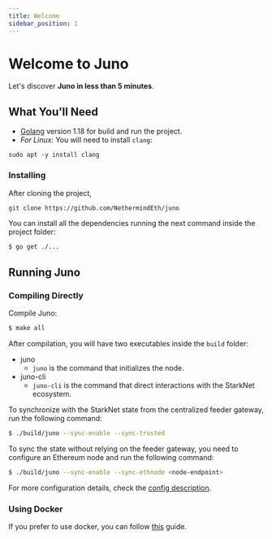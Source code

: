 ```yaml
---
title: Welcome
sidebar_position: 1
---
```


# Welcome to Juno

Let's discover **Juno in less than 5 minutes**.

## What You'll Need

- [Golang](https://go.dev/doc/install) version 1.18 for build and run the project.
- _For Linux_: You will need to install `clang`:

```shell
sudo apt -y install clang
```

### Installing

After cloning the project,

```bash
git clone https://github.com/NethermindEth/juno
```

You can install all the dependencies running the next command inside the project folder:

```bash
$ go get ./...
```

## Running Juno

### Compiling Directly

Compile Juno:

```bash
$ make all
```

After compilation, you will have two executables inside the `build` folder:

- juno
    - `juno` is the command that initializes the node.
- juno-cli
    - `juno-cli` is the command that direct interactions with the StarkNet ecosystem.

To synchronize with the StarkNet state from the centralized feeder gateway, run the following command:

```bash
$ ./build/juno --sync-enable --sync-trusted
```

To sync the state without relying on the feeder gateway, you need to configure an Ethereum node and run the following command:

```bash
$ ./build/juno --sync-enable --sync-ethnode <node-endpoint>
```

For more configuration details, check the [config description](https://gojuno.xyz/docs/running/config).

### Using Docker

If you prefer to use docker, you can follow [this](https://gojuno.xyz/docs/running/docker) guide.
